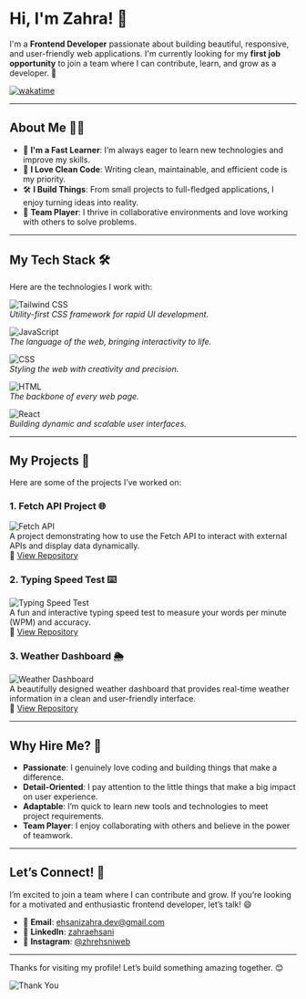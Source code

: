 # Hi, I'm Zahra! 👋

I'm a **Frontend Developer** passionate about building beautiful, responsive, and user-friendly web applications. I'm currently looking for my **first job opportunity** to join a team where I can contribute, learn, and grow as a developer. 🚀

[![wakatime](https://wakatime.com/badge/user/ad263bf9-8dc5-43f9-9f9c-bd5abfe9930f.svg)](https://wakatime.com/@ad263bf9-8dc5-43f9-9f9c-bd5abfe9930f)

---

## About Me 👩‍💻

- 🌱 **I'm a Fast Learner**: I’m always eager to learn new technologies and improve my skills.
- 🎯 **I Love Clean Code**: Writing clean, maintainable, and efficient code is my priority.
- 🛠️ **I Build Things**: From small projects to full-fledged applications, I enjoy turning ideas into reality.
- 🤝 **Team Player**: I thrive in collaborative environments and love working with others to solve problems.

---

## My Tech Stack 🛠️

Here are the technologies I work with:

![Tailwind CSS](https://img.icons8.com/color/48/000000/tailwindcss.png)  
*Utility-first CSS framework for rapid UI development.*

![JavaScript](https://img.icons8.com/color/48/000000/javascript.png)  
*The language of the web, bringing interactivity to life.*

![CSS](https://img.icons8.com/color/48/000000/css3.png)  
*Styling the web with creativity and precision.*

![HTML](https://img.icons8.com/color/48/000000/html-5.png)  
*The backbone of every web page.*

![React](https://img.icons8.com/color/48/000000/react-native.png)  
*Building dynamic and scalable user interfaces.*

---

## My Projects 🚀

Here are some of the projects I’ve worked on:

### 1. **Fetch API Project** 🌐
![Fetch API](https://img.icons8.com/color/48/000000/api.png)  
A project demonstrating how to use the Fetch API to interact with external APIs and display data dynamically.  
🔗 [View Repository](https://github.com/ehsanidev/Fetch-API)

### 2. **Typing Speed Test** ⌨️
![Typing Speed Test](https://img.icons8.com/color/48/000000/keyboard.png)  
A fun and interactive typing speed test to measure your words per minute (WPM) and accuracy.  
🔗 [View Repository](https://github.com/ehsanidev/typing-speed-test)

### 3. **Weather Dashboard** 🌦️
![Weather Dashboard](https://img.icons8.com/color/48/000000/partly-cloudy-day.png)  
A beautifully designed weather dashboard that provides real-time weather information in a clean and user-friendly interface.  
🔗 [View Repository](https://github.com/ehsanidev/weather-dashboard)

---
## Why Hire Me? 🤔

- **Passionate**: I genuinely love coding and building things that make a difference.
- **Detail-Oriented**: I pay attention to the little things that make a big impact on user experience.
- **Adaptable**: I’m quick to learn new tools and technologies to meet project requirements.
- **Team Player**: I enjoy collaborating with others and believe in the power of teamwork.

---

## Let’s Connect! 🤝

I’m excited to join a team where I can contribute and grow. If you’re looking for a motivated and enthusiastic frontend developer, let’s talk! 😄

- 📧 **Email**: [ehsanizahra.dev@gmail.com](mailto:ehsanizahra.dev@gmail.com)
- 💼 **LinkedIn**: [zahraehsani](https://www.linkedin.com/in/zahraehsani)
- 📸 **Instagram**: [@zhrehsniweb](https://www.instagram.com/zhrehsniweb)

---

Thanks for visiting my profile! Let’s build something amazing together. 😊

![Thank You](https://media.giphy.com/media/3o7TKUM3IgJBX2as9O/giphy.gif)
